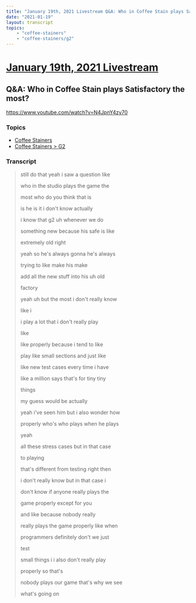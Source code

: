 ```yaml
---
title: "January 19th, 2021 Livestream Q&A: Who in Coffee Stain plays Satisfactory the most?"
date: "2021-01-19"
layout: transcript
topics:
    - "coffee-stainers"
    - "coffee-stainers/g2"
---
```

# [January 19th, 2021 Livestream](../2021-01-19.md)
## Q&A: Who in Coffee Stain plays Satisfactory the most?
https://www.youtube.com/watch?v=N4JpnY4zy70

### Topics
* [Coffee Stainers](../topics/coffee-stainers.md)
* [Coffee Stainers > G2](../topics/coffee-stainers/g2.md)

### Transcript

> still do that yeah i saw a question like
>
> who in the studio plays the game the
>
> most who do you think that is
>
> is he is it i don't know actually
>
> i know that g2 uh whenever we do
>
> something new because his safe is like
>
> extremely old right
>
> yeah so he's always gonna he's always
>
> trying to like make his make
>
> add all the new stuff into his uh old
>
> factory
>
> yeah uh but the most i don't really know
>
> like i
>
> i play a lot that i don't really play
>
> like
>
> like properly because i tend to like
>
> play like small sections and just like
>
> like new test cases every time i have
>
> like a million says that's for tiny tiny
>
> things
>
> my guess would be actually
>
> yeah i've seen him but i also wonder how
>
> properly who's who plays when he plays
>
> yeah
>
> all these stress cases but in that case
>
> to playing
>
> that's different from testing right then
>
> i don't really know but in that case i
>
> don't know if anyone really plays the
>
> game properly except for you
>
> and like because nobody really
>
> really plays the game properly like when
>
> programmers definitely don't we just
>
> test
>
> small things i i also don't really play
>
> properly so that's
>
> nobody plays our game that's why we see
>
> what's going on
>
